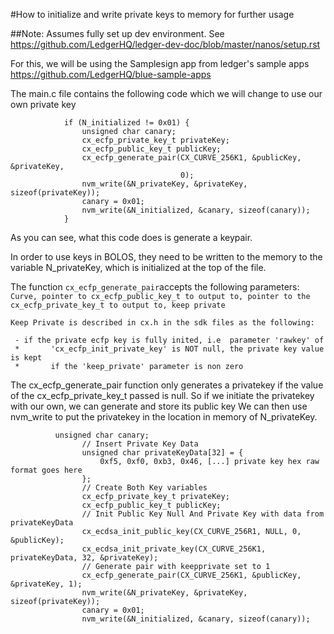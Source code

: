 #How to initialize and write private keys to memory for further usage

##Note:  Assumes fully set up dev environment.  See https://github.com/LedgerHQ/ledger-dev-doc/blob/master/nanos/setup.rst

For this, we will be using the Samplesign app from ledger's sample apps https://github.com/LedgerHQ/blue-sample-apps


The main.c file contains the following code which we will change to use our own private key

```
            if (N_initialized != 0x01) {
                unsigned char canary;
                cx_ecfp_private_key_t privateKey;
                cx_ecfp_public_key_t publicKey;
                cx_ecfp_generate_pair(CX_CURVE_256K1, &publicKey, &privateKey,
                                      0);
                nvm_write(&N_privateKey, &privateKey, sizeof(privateKey));
                canary = 0x01;
                nvm_write(&N_initialized, &canary, sizeof(canary));
            }
```


As you can see, what this code does is generate a keypair.

In order to use keys in BOLOS, they need to be written to the memory to the variable N_privateKey, which is initialized at the top of the file.

The function `cx_ecfp_generate_pair`accepts the following parameters: `Curve, pointer to cx_ecfp_public_key_t to output to, pointer to the cx_ecfp_private_key_t to output to, keep private`
```
Keep Private is described in cx.h in the sdk files as the following:

 - if the private ecfp key is fully inited, i.e  parameter 'rawkey' of
 *       'cx_ecfp_init_private_key' is NOT null, the private key value is kept
 *       if the 'keep_private' parameter is non zero
```

The cx_ecfp_generate_pair function only generates a privatekey if the value of the cx_ecfp_private_key_t passed is null.  So if we initiate the privatekey with our own, we can generate and store its public key
We can then use nvm_write to put the privatekey in the location in memory of N_privateKey.

```
          unsigned char canary;
                // Insert Private Key Data
                unsigned char privateKeyData[32] = {
                    0xf5, 0xf0, 0xb3, 0x46, [...] private key hex raw format goes here
                };
                // Create Both Key variables 
                cx_ecfp_private_key_t privateKey;
                cx_ecfp_public_key_t publicKey;
                // Init Public Key Null And Private Key with data from privateKeyData
                cx_ecdsa_init_public_key(CX_CURVE_256R1, NULL, 0, &publicKey);
                cx_ecdsa_init_private_key(CX_CURVE_256K1, privateKeyData, 32, &privateKey);
                // Generate pair with keepprivate set to 1
                cx_ecfp_generate_pair(CX_CURVE_256K1, &publicKey, &privateKey, 1);
                nvm_write(&N_privateKey, &privateKey, sizeof(privateKey));
                canary = 0x01;
                nvm_write(&N_initialized, &canary, sizeof(canary));
```
